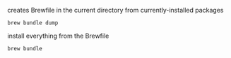 creates Brewfile in the current directory from currently-installed packages
```
brew bundle dump
```

install everything from the Brewfile
```
brew bundle
```
